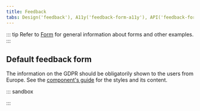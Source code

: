 ```yaml
---
title: Feedback
tabs: Design('feedback'), A11y('feedback-form-a11y'), API('feedback-form-api'), Example('feedback-form-code'), Changelog('feedback-form-changelog')
---
```


::: tip
Refer to [Form](/patterns/form/form) for general information about forms and other examples.
:::

## Default feedback form
The information on the GDPR should be obligatorily shown to the users from Europe. See the [component's guide](/components/feedback/feedback) for the styles and its content.

::: sandbox

<script lang="tsx">
  export Demo from './examples/default_feedback_form.tsx';
</script>

:::

